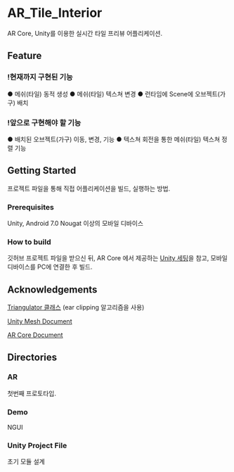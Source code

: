 # AR_Tile_Interior

AR Core, Unity를 이용한 실시간 타일 프리뷰 어플리케이션.

## Feature

### !현재까지 구현된 기능

● 메쉬(타일) 동적 생성
● 메쉬(타일) 텍스쳐 변경
● 런타임에 Scene에 오브젝트(가구) 배치

### !앞으로 구현해야 할 기능

● 배치된 오브젝트(가구) 이동, 변경, 기능 
● 텍스쳐 회전을 통한 메쉬(타일) 텍스쳐 정렬 기능

## Getting Started

프로젝트 파일을 통해 직접 어플리케이션을 빌드, 실행하는 방법.

### Prerequisites

Unity, Android 7.0 Nougat 이상의 모바일 디바이스

### How to build

깃허브 프로젝트 파일을 받으신 뒤, AR Core 에서 제공하는 [Unity 세팅](https://developers.google.com/ar/develop/unity/quickstart-android)을 참고, 모바일 디바이스를 PC에 연결한 후 빌드.

## Acknowledgements

[Triangulator 클래스](https://wiki.unity3d.com/index.php/Triangulator)
(ear clipping 알고리즘을 사용)

[Unity Mesh Document](https://docs.unity3d.com/kr/530/ScriptReference/Mesh.html)

[AR Core Document](https://developers.google.com/ar/develop/unity)

## Directories

### AR

첫번째 프로토타입.

### Demo

NGUI

### Unity Project File

초기 모듈 설계 

